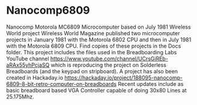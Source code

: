 # Nanocomp6809
Nanocomp Motorola MC6809 Microcomputer based on July 1981 Wireless World project
Wireless World Magazine published two microcomputer projects in January 1981 with the Motorola 6802 CPU and then in July 1981 with the Motorola 6809 CPU.
Find copies of these projects in the Docs folder.
This project includes the files used in the Breadboarding Labs YouTube channel https://www.youtube.com/channel/UCrsGiREb-aRAx55yhPcjaSQ which is reproducing the project on Solderless Breadboards (and the keypad on stripboard).
A project has also been created in Hackaday.io https://hackaday.io/project/188095-nanocomp-6809-8-bit-retro-computer-on-breadboards
Recent updates include as basic breadboard based VGA Controller capable of doing 30x80 Lines at 25.175Mhz.